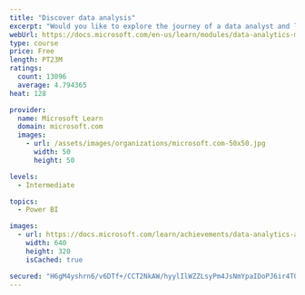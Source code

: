 ```yaml
---
title: "Discover data analysis"
excerpt: "Would you like to explore the journey of a data analyst and learn how a data analyst tells a story with data? In this module, you will explore the different roles in data and learn the different tasks of a data analyst."
webUrl: https://docs.microsoft.com/en-us/learn/modules/data-analytics-microsoft/
type: course
price: Free
length: PT23M
ratings:
  count: 13096
  average: 4.794365
heat: 128

provider:
  name: Microsoft Learn
  domain: microsoft.com
  images:
    - url: /assets/images/organizations/microsoft.com-50x50.jpg
      width: 50
      height: 50

levels:
  - Intermediate

topics:
  - Power BI

images:
  - url: https://docs.microsoft.com/learn/achievements/data-analytics-and-microsoft-social.png
    width: 640
    height: 320
    isCached: true

secured: "H6gM4yshrn6/v6DTf+/CCT2NkAW/hyylIlWZZLsyPm4JsNmYpaIDoPJ6ir4T0VO99QAP05hFW3NbKOtvS+mO3ovauGyLp95DzXU3GCfwNZPWpZ/ocCm1Tx9YZuqaKx1jgfQ+5yQQss/GeOFXSyD20IKudXTXvWlbbnjLE78JdtZ0CxR+3ohOQd/QUtYv9J/bIAFf3EaMXWn9WsqjW5nX41iaGxnkV7xX5k9bGP6O6AqsZSbYP5yWOErJAzIqzrhbU+Zx5a453j/Wr74+pIZKuTh5XkZV9KNLot9yDV+g7bpzONE8HePSNpn4dlLVyYoyjYs5cAFQqPs8eqs3gH2pUn9MaGjyodPpRMAp2AiEq8Nfjh5dFfDeui97oDibBasBrIyfgTumBu/NB1gHLbPmNbP+Onhz/VCvDKkBQLrfKTiEawOdBjA3lBG64qk+8HlW;az4o3bmtripOEr1MRdGhVw=="
---
```


